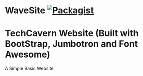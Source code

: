 WaveSite [![Packagist](https://img.shields.io/badge/license-MIT-blue.svg)](https://github.com/TechCavern/WaveSite/blob/master/license.md)
==============
TechCavern Website (Built with BootStrap, Jumbotron and Font Awesome)
=======
A Simple Basic Website

